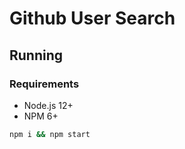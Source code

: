 # Github User Search

## Running

### Requirements
- Node.js 12+
- NPM 6+

```bash
npm i && npm start
```